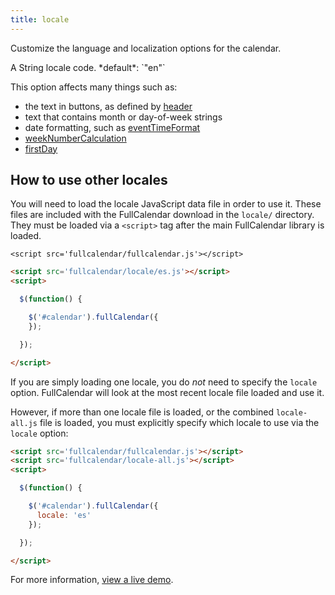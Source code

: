 ```yaml
---
title: locale
---
```


Customize the language and localization options for the calendar.

<div class='spec' markdown='1'>
A String locale code. *default*: `"en"`
</div>

This option affects many things such as:

- the text in buttons, as defined by [header](header)
- text that contains month or day-of-week strings
- date formatting, such as [eventTimeFormat](eventTimeFormat)
- [weekNumberCalculation](weekNumberCalculation)
- [firstDay](firstDay)


## How to use other locales

You will need to load the locale JavaScript data file in order to use it.
These files are included with the FullCalendar download in the `locale/` directory.
They must be loaded via a `<script>` tag after the main FullCalendar library is loaded.

    <script src='fullcalendar/fullcalendar.js'></script>

```html
<script src='fullcalendar/locale/es.js'></script>
<script>

  $(function() {

    $('#calendar').fullCalendar({
    });

  });

</script>
```

If you are simply loading one locale, you do *not* need to specify the `locale` option. FullCalendar will look at the most recent locale file loaded and use it.

However, if more than one locale file is loaded, or the combined `locale-all.js` file is loaded, you must explicitly specify which locale to use via the `locale` option:

```html
<script src='fullcalendar/fullcalendar.js'></script>
<script src='fullcalendar/locale-all.js'></script>
<script>

  $(function() {

    $('#calendar').fullCalendar({
      locale: 'es'
    });

  });

</script>
```

For more information, [view a live demo](locale-demo).
